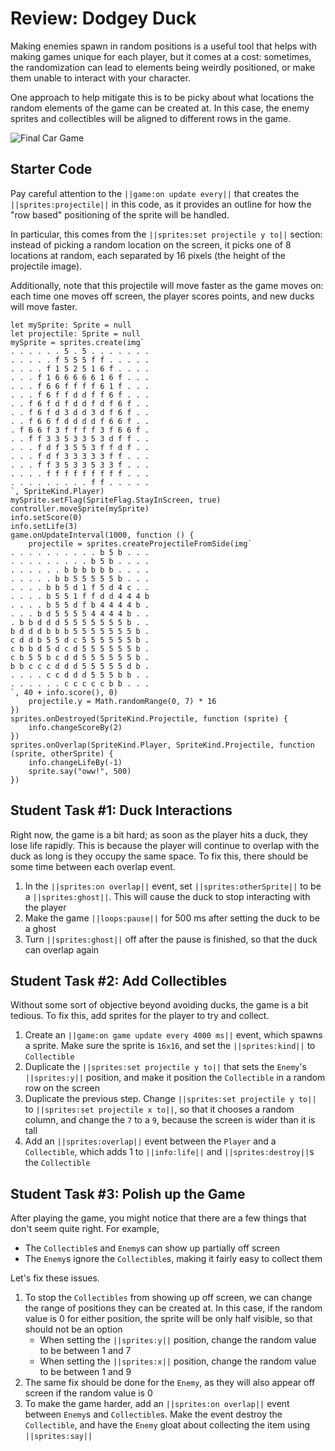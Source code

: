 # Review: Dodgey Duck

Making enemies spawn in random positions is a useful tool that helps with making games unique for each player, but it comes at a cost: sometimes, the randomization can lead to elements being weirdly positioned, or make them unable to interact with your character.

One approach to help mitigate this is to be picky about what locations the random elements of the game can be created at. In this case, the enemy sprites and collectibles will be aligned to different rows in the game.

![Final Car Game](/static/courses/csintro1/review/dodgey-duck.gif)

## Starter Code

Pay careful attention to the ``||game:on update every||`` that creates the ``||sprites:projectile||`` in this code, as it provides an outline for how the "row based" positioning of the sprite will be handled.

In particular, this comes from the ``||sprites:set projectile y to||`` section: instead of picking a random location on the screen, it picks one of 8 locations at random, each separated by 16 pixels (the height of the projectile image).

Additionally, note that this projectile will move faster as the game moves on: each time one moves off screen, the player scores points, and new ducks will move faster.

```blocks
let mySprite: Sprite = null
let projectile: Sprite = null
mySprite = sprites.create(img`
. . . . . . 5 . 5 . . . . . . . 
. . . . . f 5 5 5 f f . . . . . 
. . . . f 1 5 2 5 1 6 f . . . . 
. . . f 1 6 6 6 6 6 1 6 f . . . 
. . . f 6 6 f f f f 6 1 f . . . 
. . . f 6 f f d d f f 6 f . . . 
. . f 6 f d f d d f d f 6 f . . 
. . f 6 f d 3 d d 3 d f 6 f . . 
. . f 6 6 f d d d d f 6 6 f . . 
. f 6 6 f 3 f f f f 3 f 6 6 f . 
. . f f 3 3 5 3 3 5 3 d f f . . 
. . . f d f 3 5 5 3 f f d f . . 
. . . f d f 3 3 3 3 3 f f . . . 
. . . f f 3 5 3 3 5 3 3 f . . . 
. . . . f f f f f f f f f . . . 
. . . . . . . . . f f . . . . . 
`, SpriteKind.Player)
mySprite.setFlag(SpriteFlag.StayInScreen, true)
controller.moveSprite(mySprite)
info.setScore(0)
info.setLife(3)
game.onUpdateInterval(1000, function () {
    projectile = sprites.createProjectileFromSide(img`
. . . . . . . . . . b 5 b . . . 
. . . . . . . . . b 5 b . . . . 
. . . . . . b b b b b b . . . . 
. . . . . b b 5 5 5 5 5 b . . . 
. . . . b b 5 d 1 f 5 d 4 c . . 
. . . . b 5 5 1 f f d d 4 4 4 b 
. . . . b 5 5 d f b 4 4 4 4 b . 
. . . b d 5 5 5 5 4 4 4 4 b . . 
. b b d d d 5 5 5 5 5 5 5 b . . 
b d d d b b b 5 5 5 5 5 5 5 b . 
c d d b 5 5 d c 5 5 5 5 5 5 b . 
c b b d 5 d c d 5 5 5 5 5 5 b . 
c b 5 5 b c d d 5 5 5 5 5 5 b . 
b b c c c d d d 5 5 5 5 5 d b . 
. . . . c c d d d 5 5 5 b b . . 
. . . . . . c c c c c b b . . . 
`, 40 + info.score(), 0)
    projectile.y = Math.randomRange(0, 7) * 16
})
sprites.onDestroyed(SpriteKind.Projectile, function (sprite) {
    info.changeScoreBy(2)
})
sprites.onOverlap(SpriteKind.Player, SpriteKind.Projectile, function (sprite, otherSprite) {
    info.changeLifeBy(-1)
    sprite.say("oww!", 500)
})
```

## Student Task #1: Duck Interactions

Right now, the game is a bit hard; as soon as the player hits a duck, they lose life rapidly. This is because the player will continue to overlap with the duck as long is they occupy the same space. To fix this, there should be some time between each overlap event.

1. In the ``||sprites:on overlap||`` event, set ``||sprites:otherSprite||`` to be a ``||sprites:ghost||``. This will cause the duck to stop interacting with the player
2. Make the game ``||loops:pause||`` for 500 ms after setting the duck to be a ghost
3. Turn ``||sprites:ghost||`` off after the pause is finished, so that the duck can overlap again

## Student Task #2: Add Collectibles

Without some sort of objective beyond avoiding ducks, the game is a bit tedious. To fix this, add sprites for the player to try and collect.

1. Create an ``||game:on game update every 4000 ms||`` event, which spawns a sprite. Make sure the sprite is `16x16`, and set the ``||sprites:kind||`` to `Collectible`
2. Duplicate the ``||sprites:set projectile y to||`` that sets the ``Enemy``'s ``||sprites:y||`` position, and make it position the ``Collectible`` in a random row on the screen
3. Duplicate the previous step. Change ``||sprites:set projectile y to||`` to ``||sprites:set projectile x to||``, so that it chooses a random column, and change the ``7`` to a ``9``, because the screen is wider than it is tall
4. Add an ``||sprites:overlap||`` event between the ``Player`` and a ``Collectible``, which adds 1 to ``||info:life||`` and ``||sprites:destroy||``s the ``Collectible``

## Student Task #3: Polish up the Game

After playing the game, you might notice that there are a few things that don't seem quite right. For example,

* The ``Collectible``s and ``Enemy``s can show up partially off screen
* The ``Enemy``s ignore the ``Collectible``s, making it fairly easy to collect them

Let's fix these issues.

1. To stop the ``Collectibles`` from showing up off screen, we can change the range of positions they can be created at. In this case, if the random value is 0 for either position, the sprite will be only half visible, so that should not be an option
    * When setting the ``||sprites:y||`` position, change the random value to be between 1 and 7
    * When setting the ``||sprites:x||`` position, change the random value to be between 1 and 9
2. The same fix should be done for the ``Enemy``, as they will also appear off screen if the random value is 0
3. To make the game harder, add an ``||sprites:on overlap||`` event between ``Enemy``s and ``Collectible``s. Make the event destroy the ``Collectible``, and have the ``Enemy`` gloat about collecting the item using ``||sprites:say||``
